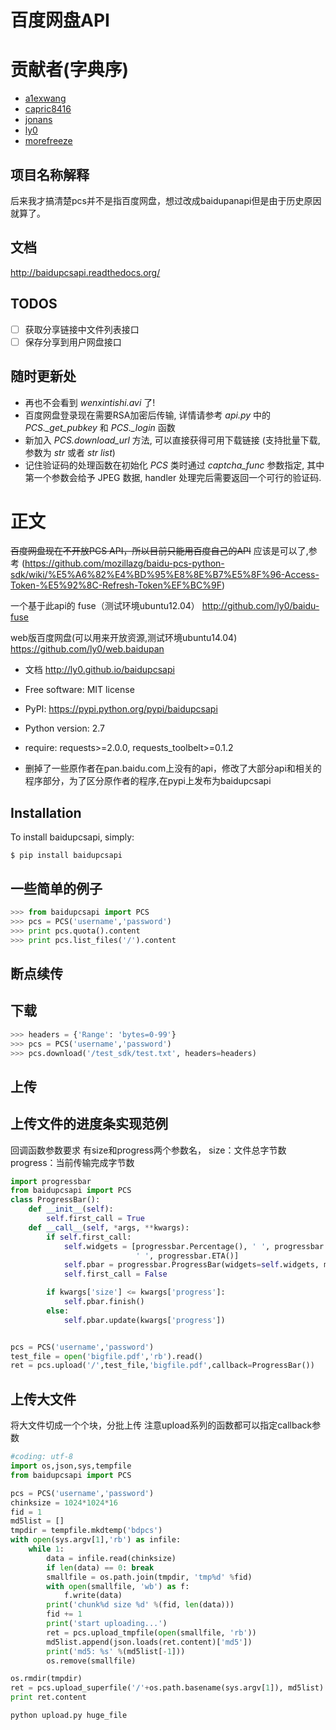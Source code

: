 百度网盘API
====================================

贡献者(字典序)
======
* [a1exwang](https://github.com/a1exwang)
* [capric8416](https://github.com/a1exwang)
* [jonans](https://github.com/jonans)
* [ly0](https://github.com/ly0)
* [morefreeze](https://github.com/morefreeze)

项目名称解释
-----------
后来我才搞清楚pcs并不是指百度网盘，想过改成baidupanapi但是由于历史原因就算了。

文档
-----------
http://baidupcsapi.readthedocs.org/

TODOS
------
* [ ] 获取分享链接中文件列表接口
* [ ] 保存分享到用户网盘接口

随时更新处
-----------

* 再也不会看到 *wenxintishi.avi* 了!
* 百度网盘登录现在需要RSA加密后传输, 详情请参考 *api.py* 中的 *PCS._get_pubkey* 和 *PCS._login* 函数
* 新加入 *PCS.download_url* 方法, 可以直接获得可用下载链接 (支持批量下载, 参数为 *str* 或者 *str list*)
* 记住验证码的处理函数在初始化 *PCS* 类时通过 *captcha_func* 参数指定, 其中第一个参数会给予 JPEG 数据, handler 处理完后需要返回一个可行的验证码.


正文
======================

~~百度网盘现在不开放PCS API，所以目前只能用百度自己的API~~
应该是可以了,参考 (https://github.com/mozillazg/baidu-pcs-python-sdk/wiki/%E5%A6%82%E4%BD%95%E8%8E%B7%E5%8F%96-Access-Token-%E5%92%8C-Refresh-Token%EF%BC%9F)

一个基于此api的 fuse（测试环境ubuntu12.04）
http://github.com/ly0/baidu-fuse

web版百度网盘(可以用来开放资源,测试环境ubuntu14.04)
https://github.com/ly0/web.baidupan

* 文档 http://ly0.github.io/baidupcsapi
* Free software: MIT license
* PyPI: https://pypi.python.org/pypi/baidupcsapi
* Python version: 2.7
* require: requests>=2.0.0, requests_toolbelt>=0.1.2

* 删掉了一些原作者在pan.baidu.com上没有的api，修改了大部分api和相关的程序部分，为了区分原作者的程序,在pypi上发布为baidupcsapi


Installation
------------

To install baidupcsapi, simply:

```shell
$ pip install baidupcsapi
```

一些简单的例子
-----------
```python
>>> from baidupcsapi import PCS
>>> pcs = PCS('username','password')
>>> print pcs.quota().content
>>> print pcs.list_files('/').content
```

断点续传
-----------

下载
-------


```python
>>> headers = {'Range': 'bytes=0-99'}
>>> pcs = PCS('username','password')
>>> pcs.download('/test_sdk/test.txt', headers=headers)
```

上传
-------

上传文件的进度条实现范例
------

回调函数参数要求 有size和progress两个参数名，
		size：文件总字节数
		progress：当前传输完成字节数
		
```python
import progressbar
from baidupcsapi import PCS
class ProgressBar():
    def __init__(self):
        self.first_call = True
    def __call__(self, *args, **kwargs):
        if self.first_call:
            self.widgets = [progressbar.Percentage(), ' ', progressbar.Bar(marker=progressbar.RotatingMarker('>')),
                            ' ', progressbar.ETA()]
            self.pbar = progressbar.ProgressBar(widgets=self.widgets, maxval=kwargs['size']).start()
            self.first_call = False

        if kwargs['size'] <= kwargs['progress']:
            self.pbar.finish()
        else:
            self.pbar.update(kwargs['progress'])


pcs = PCS('username','password')
test_file = open('bigfile.pdf','rb').read()
ret = pcs.upload('/',test_file,'bigfile.pdf',callback=ProgressBar())
```

上传大文件
------

将大文件切成一个个块，分批上传
注意upload系列的函数都可以指定callback参数

```python
#coding: utf-8
import os,json,sys,tempfile
from baidupcsapi import PCS

pcs = PCS('username','password')
chinksize = 1024*1024*16
fid = 1
md5list = []
tmpdir = tempfile.mkdtemp('bdpcs')
with open(sys.argv[1],'rb') as infile:
    while 1:
        data = infile.read(chinksize)
        if len(data) == 0: break
        smallfile = os.path.join(tmpdir, 'tmp%d' %fid)
        with open(smallfile, 'wb') as f:
            f.write(data)
        print('chunk%d size %d' %(fid, len(data)))
        fid += 1
        print('start uploading...')
        ret = pcs.upload_tmpfile(open(smallfile, 'rb'))
        md5list.append(json.loads(ret.content)['md5'])
        print('md5: %s' %(md5list[-1]))
        os.remove(smallfile)

os.rmdir(tmpdir)
ret = pcs.upload_superfile('/'+os.path.basename(sys.argv[1]), md5list)
print ret.content
```

`python upload.py huge_file`

